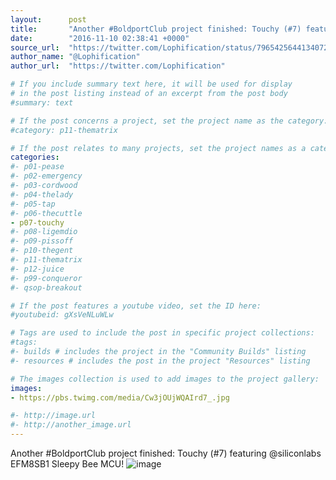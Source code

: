 ```yaml
---
layout:      post
title:       "Another #BoldportClub project finished: Touchy (#7) featuring @siliconlabs EFM8SB1 Sleepy Bee MCU!"
date:        "2016-11-10 02:38:41 +0000"
source_url:  "https://twitter.com/Lophification/status/796542564413407233"
author_name: "@Lophification"
author_url:  "https://twitter.com/Lophification"

# If you include summary text here, it will be used for display
# in the post listing instead of an excerpt from the post body
#summary: text

# If the post concerns a project, set the project name as the category:
#category: p11-thematrix

# If the post relates to many projects, set the project names as a categories array:
categories:
#- p01-pease
#- p02-emergency
#- p03-cordwood
#- p04-thelady
#- p05-tap
#- p06-thecuttle
- p07-touchy
#- p08-ligemdio
#- p09-pissoff
#- p10-thegent
#- p11-thematrix
#- p12-juice
#- p99-conqueror
#- qsop-breakout

# If the post features a youtube video, set the ID here:
#youtubeid: gXsVeNLuWLw

# Tags are used to include the post in specific project collections:
#tags:
#- builds # includes the project in the "Community Builds" listing
#- resources # includes the post in the project "Resources" listing

# The images collection is used to add images to the project gallery:
images:
- https://pbs.twimg.com/media/Cw3jOUjWQAIrd7_.jpg

#- http://image.url
#- http://another_image.url
---
```


Another #BoldportClub project finished: Touchy (#7) featuring @siliconlabs EFM8SB1 Sleepy Bee MCU!
![image](https://pbs.twimg.com/media/Cw3jOUjWQAIrd7_.jpg)


